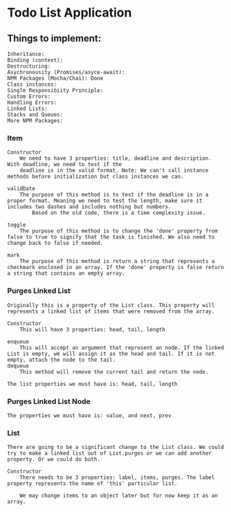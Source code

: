 # Todo List Application #

## Things to implement:
    Inheritance:
    Binding (context):
    Destructuring:
    Asychronousity (Promises/asyce-await):
    NPM Packages (Mocha/Chai): Done
    Class instances:
    Single Responsibiity Principle:
    Custom Errors:
    Handling Errors:
    Linked Lists:
    Stacks and Queues:
    More NPM Packages:

### Item
    Constructor
        We need to have 3 properties: title, deadline and description. With deadline, we need to test if the
        deadline is in the valid format. Note: We can't call instance methods before initialization but class instances we can.

    validDate
        The purpose of this method is to test if the deadline is in a proper format. Meaning we need to test the length, make sure it includes two dashes and includes nothing but numbers.
            Based on the old code, there is a time complexity issue.

    toggle
        The purpose of this method is to change the 'done' property from false to true to signify that the task is finished. We also need to change back to false if needed.

    mark
        The purpose of this method is return a string that represents a checkmark enclosed in an array. If the 'done' property is false return a string that contains an empty array.

### Purges Linked List
    Originally this is a property of the List class. This property will represents a linked list of items that were removed from the array.

    Constructor
        This will have 3 properties: head, tail, length

    enqueue
        This will accept an argument that represent an node. If the linked List is empty, we will assign it as the head and tail. If it is not empty, attach the node to the tail.
    dequeue
        This method will remove the current tail and return the node.

    The list properties we must have is: head, tail, length

### Purges Linked List Node
    The properties we must have is: value, and next, prev

### List
    There are going to be a significant change to the List class. We could try to make a linked list out of List.purges or we can add another property. Or we could do both.

    Constructor
        There needs to be 3 properties: label, items, purges. The label property represents the name of 'this' particular list.

        We may change items to an object later but for now keep it as an array.
